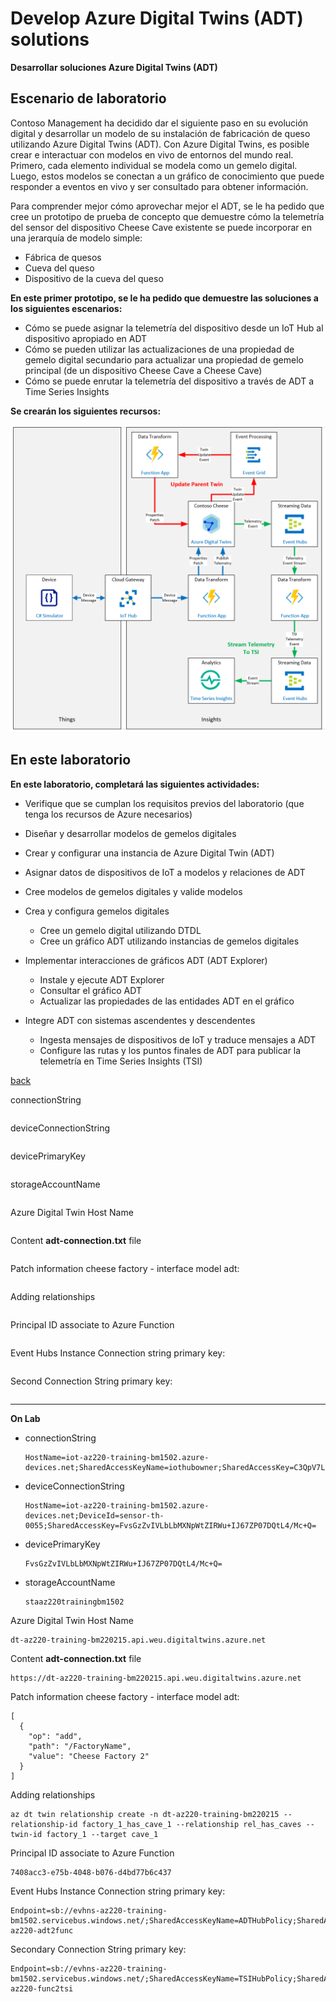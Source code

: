 # Develop Azure Digital Twins (ADT) solutions

**Desarrollar soluciones Azure Digital Twins (ADT)**

## Escenario de laboratorio

Contoso Management ha decidido dar el siguiente paso en su evolución digital y desarrollar un modelo de su instalación de fabricación de queso utilizando Azure Digital Twins (ADT). Con Azure Digital Twins, es posible crear e interactuar con modelos en vivo de entornos del mundo real. Primero, cada elemento individual se modela como un gemelo digital. Luego, estos modelos se conectan a un gráfico de conocimiento que puede responder a eventos en vivo y ser consultado para obtener información.

Para comprender mejor cómo aprovechar mejor el ADT, se le ha pedido que cree un prototipo de prueba de concepto que demuestre cómo la telemetría del sensor del dispositivo Cheese Cave existente se puede incorporar en una jerarquía de modelo simple:

- Fábrica de quesos
- Cueva del queso
- Dispositivo de la cueva del queso

**En este primer prototipo, se le ha pedido que demuestre las soluciones a los siguientes escenarios:**

- Cómo se puede asignar la telemetría del dispositivo desde un IoT Hub al dispositivo apropiado en ADT
- Cómo se pueden utilizar las actualizaciones de una propiedad de gemelo digital secundario para actualizar una propiedad de gemelo principal (de un dispositivo Cheese Cave a Cheese Cave)
- Cómo se puede enrutar la telemetría del dispositivo a través de ADT a Time Series Insights

**Se crearán los siguientes recursos:**

![](LAB_AK_19-architecture.png)

## En este laboratorio

**En este laboratorio, completará las siguientes actividades:**

- Verifique que se cumplan los requisitos previos del laboratorio (que tenga los recursos de Azure necesarios)
- Diseñar y desarrollar modelos de gemelos digitales
- Crear y configurar una instancia de Azure Digital Twin (ADT)
- Asignar datos de dispositivos de IoT a modelos y relaciones de ADT
- Cree modelos de gemelos digitales y valide modelos
- Crea y configura gemelos digitales
  - Cree un gemelo digital utilizando DTDL
  - Cree un gráfico ADT utilizando instancias de gemelos digitales

- Implementar interacciones de gráficos ADT (ADT Explorer)
  - Instale y ejecute ADT Explorer
  - Consultar el gráfico ADT
  - Actualizar las propiedades de las entidades ADT en el gráfico

- Integre ADT con sistemas ascendentes y descendentes
  - Ingesta mensajes de dispositivos de IoT y traduce mensajes a ADT
  - Configure las rutas y los puntos finales de ADT para publicar la telemetría en Time Series Insights (TSI)


[back](../Readme.md)

connectionString

```

```



deviceConnectionString

```

```



devicePrimaryKey

```

```



storageAccountName

```

```

Azure Digital Twin Host Name

```

```

Content **adt-connection.txt** file

```

```

Patch information cheese factory - interface model adt:

```

```

 Adding relationships

```

```

Principal ID associate to Azure Function

```

```

Event Hubs Instance Connection string primary key:

```

```

Second Connection String primary key:

```

```

***

**On Lab**

- connectionString

  ```
  HostName=iot-az220-training-bm1502.azure-devices.net;SharedAccessKeyName=iothubowner;SharedAccessKey=C3QpV7LSjkBZX5AJZC2iIwWYebeKyi9YDCiiZZjd2YM=
  ```

  

- deviceConnectionString

  ```
  HostName=iot-az220-training-bm1502.azure-devices.net;DeviceId=sensor-th-0055;SharedAccessKey=FvsGzZvIVLbLbMXNpWtZIRWu+IJ67ZP07DQtL4/Mc+Q=
  ```

  

- devicePrimaryKey

  ```
  FvsGzZvIVLbLbMXNpWtZIRWu+IJ67ZP07DQtL4/Mc+Q=
  ```

  

- storageAccountName

  ```
  staaz220trainingbm1502
  ```



Azure Digital Twin Host Name

```
dt-az220-training-bm220215.api.weu.digitaltwins.azure.net
```

Content **adt-connection.txt** file

```
https://dt-az220-training-bm220215.api.weu.digitaltwins.azure.net
```

Patch information cheese factory - interface model adt:

```
[
  {
    "op": "add",
    "path": "/FactoryName",
    "value": "Cheese Factory 2"
  }
]
```



 Adding relationships

```
az dt twin relationship create -n dt-az220-training-bm220215 --relationship-id factory_1_has_cave_1 --relationship rel_has_caves --twin-id factory_1 --target cave_1
```

Principal ID associate to Azure Function

```
7408acc3-e75b-4048-b076-d4bd77b6c437
```

Event Hubs Instance Connection string primary key:

```
Endpoint=sb://evhns-az220-training-bm1502.servicebus.windows.net/;SharedAccessKeyName=ADTHubPolicy;SharedAccessKey=RKIilOHfR5yqrmRrnFrabHQhPaKrWqwyLtEraoUqCcw=;EntityPath=evh-az220-adt2func
```

Secondary Connection String primary key:

```
Endpoint=sb://evhns-az220-training-bm1502.servicebus.windows.net/;SharedAccessKeyName=TSIHubPolicy;SharedAccessKey=aRIXD67rhvlyK8M8F4f4f8r0p21Yc0YUe/IprAB92V8=;EntityPath=evh-az220-func2tsi
```

